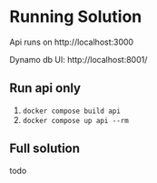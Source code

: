 # Running Solution

Api runs on http://localhost:3000

Dynamo db UI: http://localhost:8001/

## Run api only

1. `docker compose build api`
2. `docker compose up api --rm`

## Full solution

todo